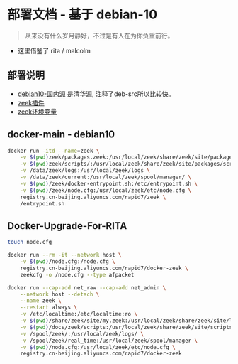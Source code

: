 # 部署文档 - 基于 debian-10
> 从来没有什么岁月静好，不过是有人在为你负重前行。
- 这里借鉴了 rita / malcolm 

## 部署说明

- [debian10-国内源](./sources.list) 是清华源, 注释了deb-src所以比较快。
- [zeek插件](./zeek_install_plugins.sh)
- [zeek环境变量](./zeek.env)


## docker-main - debian10 
```bash
docker run -itd --name=zeek \
    -v $(pwd)zeek/packages.zeek:/usr/local/zeek/share/zeek/site/packages/packages.zeek \
    -v $(pwd)zeek/scripts/:/usr/local/zeek/share/zeek/site/packages/scripts \
    -v /data/zeek/logs:/usr/local/zeek/logs \
    -v /data/zeek/current:/usr/local/zeek/spool/manager/ \
    -v $(pwd)/zeek/docker-entrypoint.sh:/etc/entrypoint.sh \
    -v $(pwd)/zeek/node.cfg:/usr/local/zeek/etc/node.cfg \
    registry.cn-beijing.aliyuncs.com/rapid7/zeek \
    /entrypoint.sh
```

## Docker-Upgrade-For-RITA
```bash
touch node.cfg

docker run --rm -it --network host \
    -v $(pwd)/node.cfg:/node.cfg \
    registry.cn-beijing.aliyuncs.com/rapid7/docker-zeek \
    zeekcfg -o /node.cfg --type afpacket

docker run --cap-add net_raw --cap-add net_admin \
    --network host --detach \
    --name zeek \
    --restart always \
    -v /etc/localtime:/etc/localtime:ro \
    -v $(pwd)/share/zeek/site/my.zeek:/usr/local/zeek/share/zeek/site/local.zeek \
    -v $(pwd)/docs/zeek/scripts:/usr/local/zeek/share/zeek/site/scripts \
    -v /spool/zeek/:/usr/local/zeek/logs/ \
    -v /spool/zeek/real_time:/usr/local/zeek/spool/manager \
    -v $(pwd)/node.cfg:/usr/local/zeek/etc/node.cfg \
    registry.cn-beijing.aliyuncs.com/rapid7/docker-zeek

```